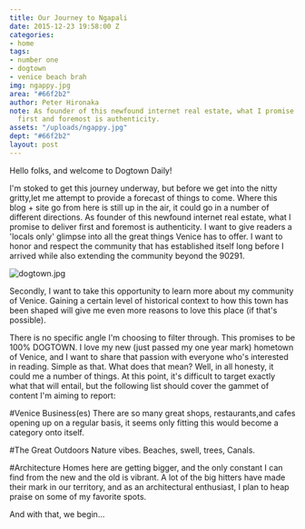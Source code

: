 ```yaml
---
title: Our Journey to Ngapali
date: 2015-12-23 19:58:00 Z
categories:
- home
tags:
- number one
- dogtown
- venice beach brah
img: ngappy.jpg
area: "#66f2b2"
author: Peter Hironaka
note: As founder of this newfound internet real estate, what I promise to deliver
  first and foremost is authenticity.
assets: "/uploads/ngappy.jpg"
dept: "#66f2b2"
layout: post
---
```


Hello folks, and welcome to Dogtown Daily!

I'm stoked to get this journey underway, but before we get into the nitty gritty,let me attempt to provide a forecast of things to come. Where this blog + site go from here is still up in the air, it could go in a number of different directions. As founder of this newfound internet real estate, what I promise to deliver first and foremost is authenticity. I want to give readers a 'locals only' glimpse into all the great things Venice has to offer. I want to honor and respect the community that has established itself long before I arrived while also extending the community beyond the 90291.

![dogtown.jpg](/uploads/ngappy.jpg)

Secondly, I want to take this opportunity to learn more about my community of Venice. Gaining a certain level of historical context to how this town has been shaped will give me even more reasons to love this place (if that's possible).

There is no specific angle I'm choosing to filter through. This promises to be 100% DOGTOWN. I love my new (just passed my one year mark) hometown of Venice, and I want to share that passion with everyone who's interested in reading. Simple as that. What does that mean? Well, in all honesty, it could me a number of things. At this point, it's difficult to target exactly what that will entail, but the following list should cover the gammet of content I'm aiming to report:

#Venice Business(es)
There are so many great shops, restaurants,and cafes opening up on a regular basis, it seems only fitting this would become a category onto itself.

#The Great Outdoors
Nature vibes. Beaches, swell, trees, Canals.

#Architecture
Homes here are getting bigger, and the only constant I can find from the new and the old is vibrant. A lot of the big hitters have made their mark in our territory, and as an architectural enthusiast, I plan to heap praise on some of my favorite spots.


And with that, we begin...

